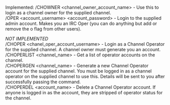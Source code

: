 Implemented:
/CHOWNER <channel_owner_account_name> <password> <channel> - Use this to login as a channel owner for the supplied channel.  
/OPER <account_username> <account_password> - Login to the supplied admin account. Makes you an IRC Oper (you can do anything but
add or remove the o flag from other users).  

*NOT IMPLEMENTED*  
/CHOPER <chanel_oper_account_username> <password> <chanel> - Login as a Channel Operator for the supplied channel. A channel
owner must generate you an account.  
/CHOPERLIST <channel_name> - Get a list of operator accounts on the channel.  
/CHOPERGEN <channel_name> - Generate a new Channel Operator account for the supplied channel. You must be logged in as a
channel operator on the supplied channel to use this. Details will be sent to you after successfully passing the command.  
/CHOPERDEL <account_name> - Delete a Channel Operator account. If anyone is logged in as the account, they are stripped of
operator status for the channel.
